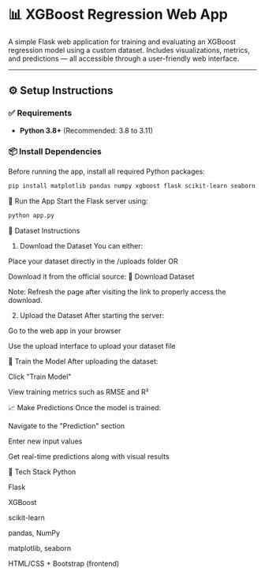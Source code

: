 # 📊 XGBoost Regression Web App

A simple Flask web application for training and evaluating an XGBoost regression model using a custom dataset. Includes visualizations, metrics, and predictions — all accessible through a user-friendly web interface.

---

## ⚙️ Setup Instructions

### ✅ Requirements
- **Python 3.8+** (Recommended: 3.8 to 3.11)

### 📦 Install Dependencies

Before running the app, install all required Python packages:

```bash
pip install matplotlib pandas numpy xgboost flask scikit-learn seaborn flask-cors chardet
```
🚀 Run the App
Start the Flask server using:
```bash
python app.py
```
📂 Dataset Instructions
1. Download the Dataset
You can either:

Place your dataset directly in the /uploads folder
OR

Download it from the official source:
🔗 Download Dataset

Note: Refresh the page after visiting the link to properly access the download.

2. Upload the Dataset
After starting the server:

Go to the web app in your browser

Use the upload interface to upload your dataset file

🤖 Train the Model
After uploading the dataset:

Click "Train Model"

View training metrics such as RMSE and R²

📈 Make Predictions
Once the model is trained:

Navigate to the "Prediction" section

Enter new input values

Get real-time predictions along with visual results

🧠 Tech Stack
Python

Flask

XGBoost

scikit-learn

pandas, NumPy

matplotlib, seaborn

HTML/CSS + Bootstrap (frontend)

